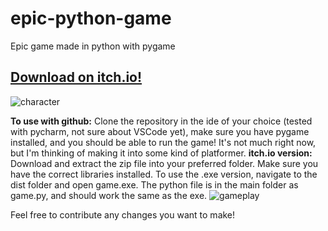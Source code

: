 # epic-python-game
Epic game made in python with pygame
<h2>
<a href="https://trickshotblaster.itch.io/epic-python-game">Download on itch.io!</a>
</h2>

![character](https://github.com/Trickshotblaster/epic-python-game/assets/107130695/335eddf1-ad8c-438a-bccc-7ec5f642c9fa)


**To use with github:**
Clone the repository in the ide of your choice (tested with pycharm, not sure about VSCode yet), make sure you have pygame installed, and you should be able to run the game!
It's not much right now, but I'm thinking of making it into some kind of platformer.
**itch.io version:**
Download and extract the zip file into your preferred folder. Make sure you have the correct libraries installed. To use the .exe version, navigate to the dist folder and open game.exe. The python file is in the main folder as game.py, and should work the same as the exe.
![gameplay](https://github.com/Trickshotblaster/epic-python-game/assets/107130695/7725624d-e04b-4ed5-aae4-55e505f622d1)

Feel free to contribute any changes you want to make!
